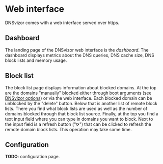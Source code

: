# Web interface

DNSvizor comes with a web interface served over https.

## Dashboard

The landing page of the DNSvizor web interface is the *dashboard*.
The dashboard displays metrics about the DNS queries, DNS cache size, DNS block lists and memory usage.

## Block list

The block list page displays information about blocked domains.
At the top are the domains "manually" blocked either through boot arguments (see [DNSvizor options](./dnsvizor_options.md)) or via the web interface.
Each blocked domain can be unblocked by the "delete" button.
Below that is another list of remote block lists.
There you find what block lists are used as well as the number of domains blocked through that block list source.
Finally, at the top you find a text input field where you can type in domains you want to block.
Next to the input field is a refresh button ("⟳") that can be clicked to refresh the remote domain block lists.
This operation may take some time.


## Configuration

**TODO**: configuration page.
